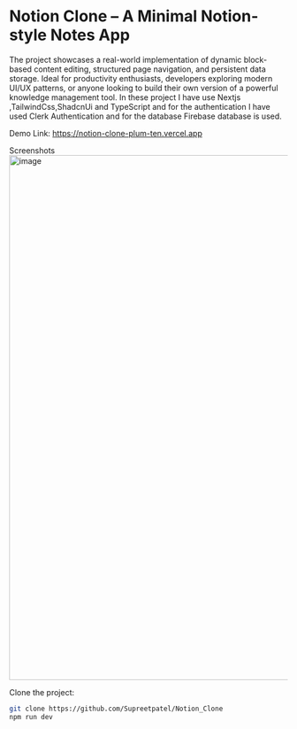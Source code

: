 # Notion Clone – A Minimal Notion-style Notes App
The project showcases a real-world implementation of dynamic block-based content editing, structured page navigation, and persistent data storage. Ideal for productivity enthusiasts, developers exploring modern UI/UX patterns, or anyone looking to build their own version of a powerful knowledge management tool. In these project I have use Nextjs
,TailwindCss,ShadcnUi and TypeScript and for the authentication I have used Clerk Authentication and for the database Firebase database is used.

Demo Link: https://notion-clone-plum-ten.vercel.app

Screenshots
<img width="948" alt="image" src="https://github.com/user-attachments/assets/3e8b86be-8dc2-485e-9c2e-b83c13a4d7a6" />

Clone the project: 
```bash
git clone https://github.com/Supreetpatel/Notion_Clone
npm run dev

